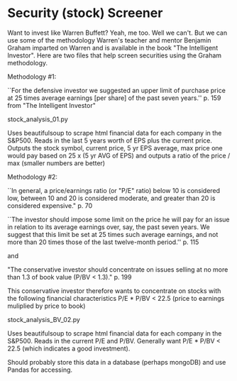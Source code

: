 # Security (stock) Screener

Want to invest like Warren Buffett?  Yeah, me too.  Well we can't.  But we can use some of the methodology Warren's teacher and mentor Benjamin Graham imparted on Warren and is available in the book "The Intelligent Investor".  Here are two files that help screen securities using the Graham methodology.  

Methodology #1:

``For the defensive investor we suggested an upper limit of purchase price at 25 times average earnings [per share] of the past seven years.'' p. 159 from "The Intelligent Investor"

stock_analysis_01.py 

Uses beautifulsoup to scrape html financial data for each company in the S&P500.  Reads in the last 5 years worth of EPS plus the current price. Outputs the stock symbol, current price, 5 yr EPS average, max price one would pay based on 25 x (5 yr AVG of EPS) and outputs a ratio of the price / max (smaller numbers are better)

Methodology #2:

``In general, a price/earnings ratio (or "P/E" ratio) below 10 is considered low, between 10 and 20 is considered moderate, and greater than 20 is considered expensive." p. 70 

``The investor should impose some limit on the price he will pay for an issue in relation to its average earnings over, say, the past seven years.  We suggest that this limit be set at 25 times such average earnings, and not more than 20 times those of the last twelve-month period.'' p. 115 

and 

"The conservative investor should concentrate on issues selling at no more than 1.3 of book value (P/BV < 1.3)." p. 199

This conservative investor therefore wants to concentrate on stocks with the following financial characteristics P/E * P/BV < 22.5 (price to earnings muliplied by price to book)

stock_analysis_BV_02.py

Uses beautifulsoup to scrape html financial data for each company in the S&P500.  Reads in the current P/E and P/BV.  Generally want P/E * P/BV < 22.5 (which indicates a good investment).

Should probably store this data in a database (perhaps mongoDB) and use Pandas for accessing.  

